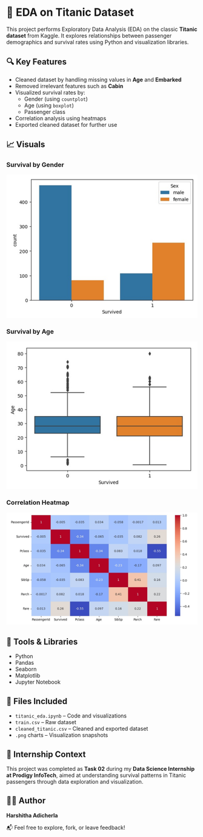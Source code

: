 # 🚢 EDA on Titanic Dataset 

This project performs Exploratory Data Analysis (EDA) on the classic **Titanic dataset** from Kaggle. It explores relationships between passenger demographics and survival rates using Python and visualization libraries.

## 🔍 Key Features

- Cleaned dataset by handling missing values in **Age** and **Embarked**
- Removed irrelevant features such as **Cabin**
- Visualized survival rates by:
  - Gender (using `countplot`)
  - Age (using `boxplot`)
  - Passenger class
- Correlation analysis using heatmaps
- Exported cleaned dataset for further use

## 📈 Visuals

### Survival by Gender
![Survival by Gender](survival_by_gender.png)

### Survival by Age
![Survival by Age](survival_by_age.png)

### Correlation Heatmap
![Correlation Heatmap](correlation_heatmap.png)

## 🧰 Tools & Libraries

- Python
- Pandas
- Seaborn
- Matplotlib
- Jupyter Notebook

## 📁 Files Included

- `titanic_eda.ipynb` – Code and visualizations
- `train.csv` – Raw dataset
- `cleaned_titanic.csv` – Cleaned and exported dataset
- `.png` charts – Visualization snapshots

## 📌 Internship Context

This project was completed as **Task 02** during my **Data Science Internship at Prodigy InfoTech**, aimed at understanding survival patterns in Titanic passengers through data exploration and visualization.

## 👩‍💻 Author
**Harshitha Adicherla**  

📬 Feel free to explore, fork, or leave feedback!

